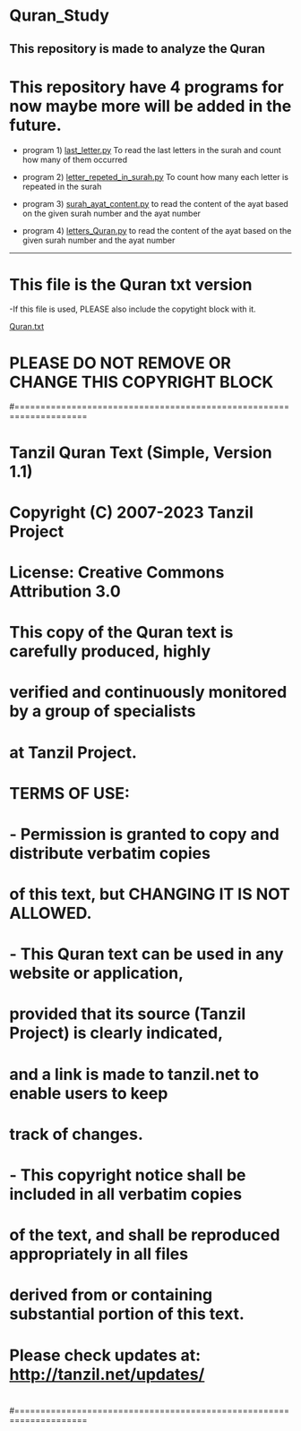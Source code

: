 # Quran_Study
This repository is made to analyze the Quran
---

# This repository have 4 programs for now maybe more will be added in the future.
  
- program 1) [last_letter.py](last_letter.py)
    To read the last letters in the surah
    and count how many of them occurred

- program 2) [letter_repeted_in_surah.py](letter_repeted_in_surah.py)
    To count how many each letter is repeated in the surah

- program 3) [surah_ayat_content.py](surah_ayat_content.py)
    to read the content of the ayat based
    on the given surah number and the ayat number

- program 4) [letters_Quran.py](letters_Quran.py)
    to read the content of the ayat based
    on the given surah number and the ayat number
  
---

# This file is the Quran txt version
-If this file is used, PLEASE also include the copytight block with it.

[Quran.txt](Quran.txt)

# PLEASE DO NOT REMOVE OR CHANGE THIS COPYRIGHT BLOCK
#====================================================================
#
#  Tanzil Quran Text (Simple, Version 1.1)
#  Copyright (C) 2007-2023 Tanzil Project
#  License: Creative Commons Attribution 3.0
#
#  This copy of the Quran text is carefully produced, highly 
#  verified and continuously monitored by a group of specialists 
#  at Tanzil Project.
#
#  TERMS OF USE:
#
#  - Permission is granted to copy and distribute verbatim copies 
#    of this text, but CHANGING IT IS NOT ALLOWED.
#
#  - This Quran text can be used in any website or application, 
#    provided that its source (Tanzil Project) is clearly indicated, 
#    and a link is made to tanzil.net to enable users to keep
#    track of changes.
#
#  - This copyright notice shall be included in all verbatim copies 
#    of the text, and shall be reproduced appropriately in all files 
#    derived from or containing substantial portion of this text.
#
#  Please check updates at: http://tanzil.net/updates/
#
#====================================================================
